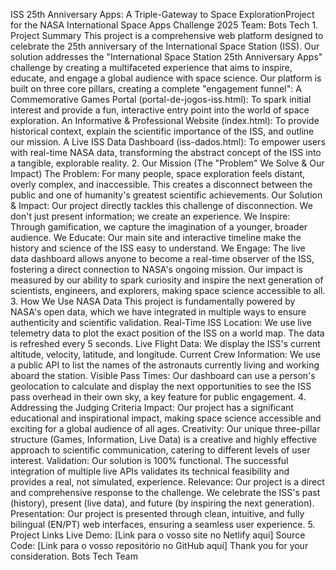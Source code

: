 ISS 25th Anniversary Apps: A Triple-Gateway to Space Exploration
​Project for the NASA International Space Apps Challenge 2025
Team: Bots Tech
​1. Project Summary
​This project is a comprehensive web platform designed to celebrate the 25th anniversary of the International Space Station (ISS). Our solution addresses the "International Space Station 25th Anniversary Apps" challenge by creating a multifaceted experience that aims to inspire, educate, and engage a global audience with space science.
​Our platform is built on three core pillars, creating a complete "engagement funnel":
​A Commemorative Games Portal (portal-de-jogos-iss.html): To spark initial interest and provide a fun, interactive entry point into the world of space exploration.
​An Informative & Professional Website (index.html): To provide historical context, explain the scientific importance of the ISS, and outline our mission.
​A Live ISS Data Dashboard (iss-dados.html): To empower users with real-time NASA data, transforming the abstract concept of the ISS into a tangible, explorable reality.
​2. Our Mission (The "Problem" We Solve & Our Impact)
​The Problem: For many people, space exploration feels distant, overly complex, and inaccessible. This creates a disconnect between the public and one of humanity's greatest scientific achievements.
​Our Solution & Impact: Our project directly tackles this challenge of disconnection. We don't just present information; we create an experience.
​We Inspire: Through gamification, we capture the imagination of a younger, broader audience.
​We Educate: Our main site and interactive timeline make the history and science of the ISS easy to understand.
​We Engage: The live data dashboard allows anyone to become a real-time observer of the ISS, fostering a direct connection to NASA's ongoing mission.
​Our impact is measured by our ability to spark curiosity and inspire the next generation of scientists, engineers, and explorers, making space science accessible to all.
​3. How We Use NASA Data
​This project is fundamentally powered by NASA's open data, which we have integrated in multiple ways to ensure authenticity and scientific validation.
​Real-Time ISS Location: We use live telemetry data to plot the exact position of the ISS on a world map. The data is refreshed every 5 seconds.
​Live Flight Data: We display the ISS's current altitude, velocity, latitude, and longitude.
​Current Crew Information: We use a public API to list the names of the astronauts currently living and working aboard the station.
​Visible Pass Times: Our dashboard can use a person's geolocation to calculate and display the next opportunities to see the ISS pass overhead in their own sky, a key feature for public engagement.
​4. Addressing the Judging Criteria
​Impact: Our project has a significant educational and inspirational impact, making space science accessible and exciting for a global audience of all ages.
​Creativity: Our unique three-pillar structure (Games, Information, Live Data) is a creative and highly effective approach to scientific communication, catering to different levels of user interest.
​Validation: Our solution is 100% functional. The successful integration of multiple live APIs validates its technical feasibility and provides a real, not simulated, experience.
​Relevance: Our project is a direct and comprehensive response to the challenge. We celebrate the ISS's past (history), present (live data), and future (by inspiring the next generation).
​Presentation: Our project is presented through clean, intuitive, and fully bilingual (EN/PT) web interfaces, ensuring a seamless user experience.
​5. Project Links
​Live Demo: [Link para o vosso site no Netlify aqui]
​Source Code: [Link para o vosso repositório no GitHub aqui]
​Thank you for your consideration.
​Bots Tech Team
